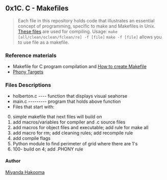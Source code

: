 ## 0x1C. C - Makefiles
> Each file in this repository holds code that illustrates an essential concept
> of programming, specific to make and Makefiles in Unix.
> [These files](https://github.com/holbertonschool/0x1B.c) are used
> for compiling. Usage: `make [all/clean/oclean/fclean/re] -f [file]`
> `make -f [file]` allows you to use file as a makefile.

### Reference materials
* Makefile for C program compilation and [How to create Makefile](https://www.includehelp.com/c-programming-questions/what-is-makefile.aspx)
* [Phony Targets](https://www.gnu.org/software/make/manual/html_node/Phony-Targets.html)

### Files Descriptions
* holberton.c ---- function that displays visual seahorse
* main.c --------- program that holds above function
* Files that start with:

0. simple makefile that next files will build on
1. add macros/variables for compiler and .c source files
2. add macros for object files and executable; add rule for make all
3. add macro for rm; add cleaning rules; add recompile rule
4. add compile flags
5. Python module to find perimeter of grid where there are 1's
6. 100- build on 4; add .PHONY rule

#### Author
[Miyanda Hakooma](https://github.com/mhakooma)
